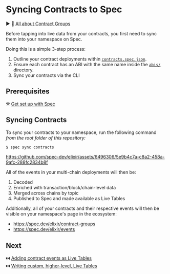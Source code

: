 # Syncing Contracts to Spec

▶️ 🍿 [All about Contract Groups](https://www.loom.com/share/40944d7bdc1b4489825219b98cd8f508?sid=8a6353b8-feff-4055-acaa-21d08f732ff9)

Before tapping into live data from your contracts, you first need to sync them into your namespace on Spec.

Doing this is a simple 3-step process:

1. Outline your contract deployments within [`contracts.spec.json`](../contracts.spec.json).
2. Ensure each contract has an ABI with the same name inside the [`abis/`](../abis/) directory.
3. Sync your contracts via the CLI

## Prerequisites

⚒️ [Get set up with Spec](./Spec-Setup.md)

## Syncing Contracts

To sync your contracts to your namespace, run the following command *from the root folder of this repository:*

```bash
$ spec sync contracts
```

https://github.com/spec-dev/elixir/assets/6496306/5e9b4c7a-c8a2-458a-9afc-288fc2834b8f

All of the events in your multi-chain deployments will then be:
1. Decoded
2. Enriched with transaction/block/chain-level data
3. Merged across chains by topic
4. Published to Spec and made available as Live Tables

Additionally, all of your contracts and their respective events will then be visible on your namespace's page in the ecosystem:
* https://spec.dev/elixir/contract-groups
* https://spec.dev/elixir/events

## Next

⏭️ [Adding contract events as Live Tables](./Adding-Live-Tables.md)<br>
⏭️ [Writing custom, higher-level, Live Tables](./Writing-Live-Tables.md)<br>
